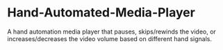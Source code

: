 # Hand-Automated-Media-Player
A hand automation media player that pauses, skips/rewinds the video, or increases/decreases the video volume based on different hand signals. 

